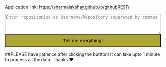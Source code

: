 Application link: https://sharmalakshay.github.io/githubREST/

<form action="http://iamlakshay.com/githubREST/" method="post">
  <textarea name="repos" rows="4" style="width:100%" placeholder="Enter repositories as Username/Repository separated by commas"></textarea>
  <br>
  <input type="submit" name="submit" style="width:100%; padding-top:10px; padding-bottom:10px; font-size:110%; background-color: #afa638;" align="center" value="Tell me everything!"/>
</form>
##PLEASE have patience after clicking the buttton! It can take upto 1 minute to process all the data. Thanks ♥
